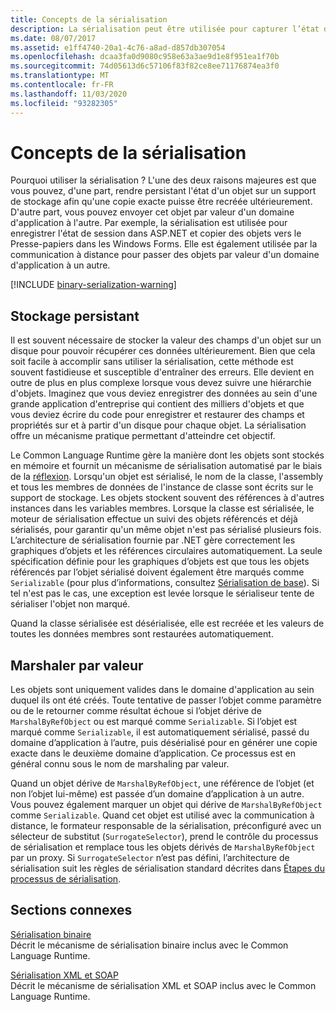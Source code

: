 ```yaml
---
title: Concepts de la sérialisation
description: La sérialisation peut être utilisée pour capturer l’état d’un objet afin qu’une copie puisse être créée ou pour envoyer un objet par valeur d’un domaine d’application à un autre.
ms.date: 08/07/2017
ms.assetid: e1ff4740-20a1-4c76-a8ad-d857db307054
ms.openlocfilehash: dcaa3fa0d9080c958e63a3ae9d1e8f951ea1f70b
ms.sourcegitcommit: 74d05613d6c57106f83f82ce8ee71176874ea3f0
ms.translationtype: MT
ms.contentlocale: fr-FR
ms.lasthandoff: 11/03/2020
ms.locfileid: "93282305"
---
```

# <a name="serialization-concepts"></a>Concepts de la sérialisation
Pourquoi utiliser la sérialisation ? L'une des deux raisons majeures est que vous pouvez, d'une part, rendre persistant l'état d'un objet sur un support de stockage afin qu'une copie exacte puisse être recréée ultérieurement. D'autre part, vous pouvez envoyer cet objet par valeur d'un domaine d'application à l'autre. Par exemple, la sérialisation est utilisée pour enregistrer l'état de session dans ASP.NET et copier des objets vers le Presse-papiers dans les Windows Forms. Elle est également utilisée par la communication à distance pour passer des objets par valeur d'un domaine d'application à un autre.

[!INCLUDE [binary-serialization-warning](../../../includes/binary-serialization-warning.md)]

## <a name="persistent-storage"></a>Stockage persistant
Il est souvent nécessaire de stocker la valeur des champs d'un objet sur un disque pour pouvoir récupérer ces données ultérieurement. Bien que cela soit facile à accomplir sans utiliser la sérialisation, cette méthode est souvent fastidieuse et susceptible d'entraîner des erreurs. Elle devient en outre de plus en plus complexe lorsque vous devez suivre une hiérarchie d'objets. Imaginez que vous deviez enregistrer des données au sein d'une grande application d'entreprise qui contient des milliers d'objets et que vous deviez écrire du code pour enregistrer et restaurer des champs et propriétés sur et à partir d'un disque pour chaque objet. La sérialisation offre un mécanisme pratique permettant d'atteindre cet objectif.

Le Common Language Runtime gère la manière dont les objets sont stockés en mémoire et fournit un mécanisme de sérialisation automatisé par le biais de la [réflexion](../../framework/reflection-and-codedom/reflection.md). Lorsqu'un objet est sérialisé, le nom de la classe, l'assembly et tous les membres de données de l'instance de classe sont écrits sur le support de stockage. Les objets stockent souvent des références à d'autres instances dans les variables membres. Lorsque la classe est sérialisée, le moteur de sérialisation effectue un suivi des objets référencés et déjà sérialisés, pour garantir qu'un même objet n'est pas sérialisé plusieurs fois. L’architecture de sérialisation fournie par .NET gère correctement les graphiques d’objets et les références circulaires automatiquement. La seule spécification définie pour les graphiques d’objets est que tous les objets référencés par l’objet sérialisé doivent également être marqués comme `Serializable` (pour plus d’informations, consultez [Sérialisation de base](basic-serialization.md)). Si tel n'est pas le cas, une exception est levée lorsque le sérialiseur tente de sérialiser l'objet non marqué.

Quand la classe sérialisée est désérialisée, elle est recréée et les valeurs de toutes les données membres sont restaurées automatiquement.

## <a name="marshal-by-value"></a>Marshaler par valeur
Les objets sont uniquement valides dans le domaine d'application au sein duquel ils ont été créés. Toute tentative de passer l’objet comme paramètre ou de le retourner comme résultat échoue si l’objet dérive de `MarshalByRefObject` ou est marqué comme `Serializable`. Si l’objet est marqué comme `Serializable`, il est automatiquement sérialisé, passé du domaine d’application à l’autre, puis désérialisé pour en générer une copie exacte dans le deuxième domaine d’application. Ce processus est en général connu sous le nom de marshaling par valeur.

Quand un objet dérive de `MarshalByRefObject`, une référence de l’objet (et non l’objet lui-même) est passée d’un domaine d’application à un autre. Vous pouvez également marquer un objet qui dérive de `MarshalByRefObject` comme `Serializable`. Quand cet objet est utilisé avec la communication à distance, le formateur responsable de la sérialisation, préconfiguré avec un sélecteur de substitut (`SurrogateSelector`), prend le contrôle du processus de sérialisation et remplace tous les objets dérivés de `MarshalByRefObject` par un proxy. Si `SurrogateSelector` n’est pas défini, l’architecture de sérialisation suit les règles de sérialisation standard décrites dans [Étapes du processus de sérialisation](steps-in-the-serialization-process.md).  

## <a name="related-sections"></a>Sections connexes  
 [Sérialisation binaire](binary-serialization.md)  
 Décrit le mécanisme de sérialisation binaire inclus avec le Common Language Runtime.
  
 [Sérialisation XML et SOAP](xml-and-soap-serialization.md)  
 Décrit le mécanisme de sérialisation XML et SOAP inclus avec le Common Language Runtime.
